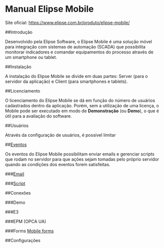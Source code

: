 # Manual Elipse Mobile

Site oficial:
https://www.elipse.com.br/produto/elipse-mobile/

##Introdução

 Desenvolvido pela Elipse Software, o Elipse Mobile é uma solução móvel para integração com sistemas de automação (SCADA) que possibilita monitorar indicadores e comandar equipamentos do processo através de um smartphone ou tablet.
 
##Instalação

 A instalação do Elipse Mobile se divide em duas partes: Server (para o servidor da aplicação) e Client (para smartphones e tablets).

##Licenciamento

 O licenciamento do Elipse Mobile se dá em função do número de usuários cadastrados dentro da aplicação. Porém, sem a utilização de uma licença, o Mobile pode ser executado em modo de **Demonstração** (ou **Demo**), o que é útil para a avaliação do software.

##Usuários
 
 Através da configuração de usuários, é possível limitar 

##[Eventos](events.md)
  
  Os eventos do Elipse Mobile possibilitam enviar emails e gerenciar scripts que rodam no servidor para que ações sejam tomadas pelo próprio servidor quando as condições dos eventos forem satisfeitas.
  
###[Email](events.md)
  
###[Script](events.md)
  
##Conexões 

###Demo

###E3

###EPM (OPCA UA)

###Forms
[Mobile forms](forms.md)


##Configurações




